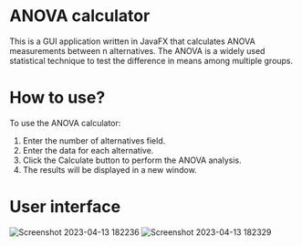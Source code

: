 # ANOVA calculator
This is a GUI application written in JavaFX that calculates ANOVA measurements between n alternatives. The ANOVA is a widely used statistical technique to test the difference in means among multiple groups.

# How to use?
To use the ANOVA calculator:
1. Enter the number of alternatives field.
2. Enter the data for each alternative.
3. Click the Calculate button to perform the ANOVA analysis.
4. The results will be displayed in a new window.

# User interface

![Screenshot 2023-04-13 182236](https://user-images.githubusercontent.com/92872835/231823980-bbe63cd4-c34d-4309-a69f-0ee87590c60b.png)
![Screenshot 2023-04-13 182329](https://user-images.githubusercontent.com/92872835/231823991-fed73bc9-973e-4af7-aaa2-34e66de407bc.png)
